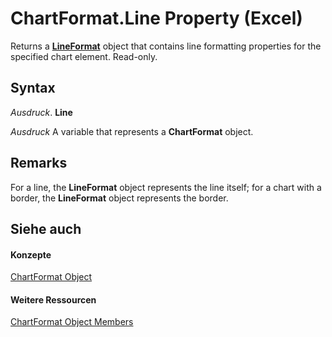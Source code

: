 
# ChartFormat.Line Property (Excel)

Returns a  **[LineFormat](13eca34b-adf7-ddd3-8c73-cc8b508c624a.md)** object that contains line formatting properties for the specified chart element. Read-only.


## Syntax

 _Ausdruck_. **Line**

 _Ausdruck_ A variable that represents a **ChartFormat** object.


## Remarks

For a line, the  **LineFormat** object represents the line itself; for a chart with a border, the **LineFormat** object represents the border.


## Siehe auch


#### Konzepte


[ChartFormat Object](edac71b7-ed38-6658-2cbf-6493dc1ad3ed.md)
#### Weitere Ressourcen


[ChartFormat Object Members](http://msdn.microsoft.com/library/d06de08a-72d0-46d3-e06a-86e432a9a334%28Office.15%29.aspx)